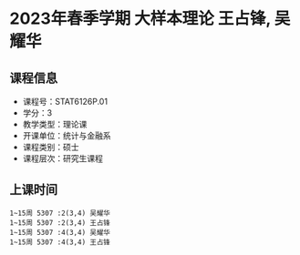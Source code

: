 # 2023年春季学期 大样本理论 王占锋, 吴耀华






## 课程信息

- 课程号：STAT6126P.01
- 学分：3
- 教学类型：理论课
- 开课单位：统计与金融系
- 课程类别：硕士
- 课程层次：研究生课程

## 上课时间

```
1~15周 5307 :2(3,4) 吴耀华
1~15周 5307 :2(3,4) 王占锋
1~15周 5307 :4(3,4) 吴耀华
1~15周 5307 :4(3,4) 王占锋
```

